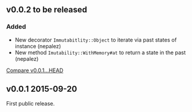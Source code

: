 ## v0.0.2 to be released

### Added

- New decorator `Immutabitlity::Object` to iterate via past states of instance (nepalez)
- New method `Imutability::WithMemory#at` to return a state in the past (nepalez)

[Compare v0.0.1...HEAD](https://github.com/nepalez/immutability/compare/v0.0.1...HEAD)

## v0.0.1 2015-09-20

First public release.
